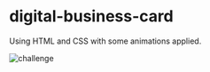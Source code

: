 # digital-business-card
Using HTML and CSS with some animations applied. 

![challenge](https://user-images.githubusercontent.com/116196283/223132866-643ea9ba-f3f7-4828-84d9-b0e25fb95903.JPG)

